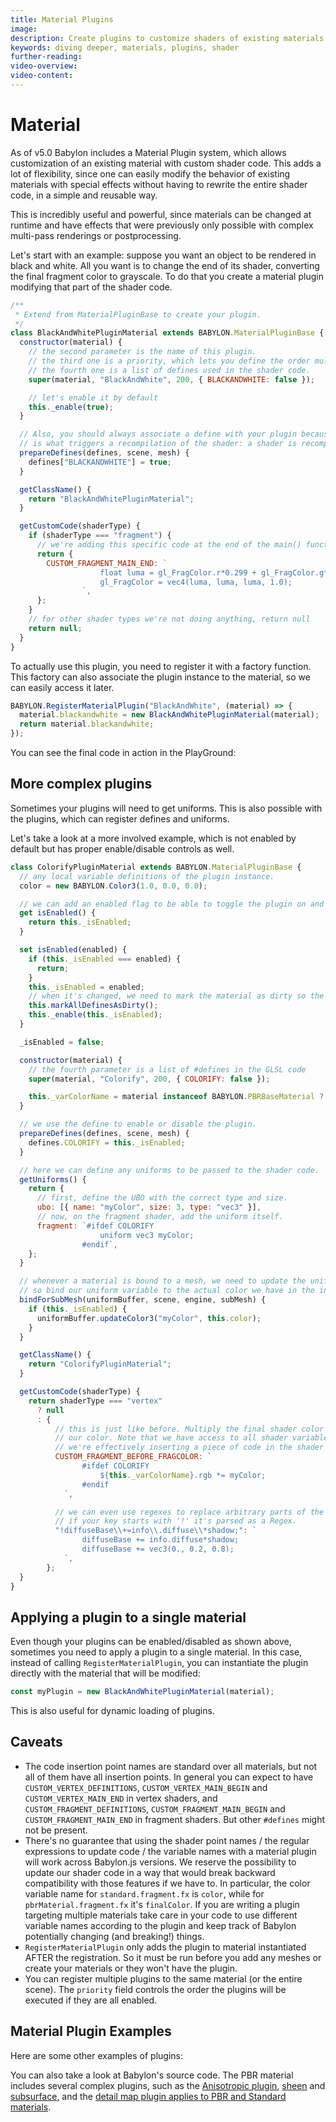 ```yaml
---
title: Material Plugins
image:
description: Create plugins to customize shaders of existing materials
keywords: diving deeper, materials, plugins, shader
further-reading:
video-overview:
video-content:
---
```


# Material

As of v5.0 Babylon includes a Material Plugin system, which allows customization of an existing material with custom shader code. This adds a lot of flexibility, since one can easily modify the behavior of existing materials with special effects without having to rewrite the entire shader code, in a simple and reusable way.

This is incredibly useful and powerful, since materials can be changed at runtime and have effects that were previously only possible with complex multi-pass renderings or postprocessing.

Let's start with an example: suppose you want an object to be rendered in black and white. All you want is to change the end of its shader, converting the final fragment color to grayscale. To do that you create a material plugin modifying that part of the shader code.

```javascript
/**
 * Extend from MaterialPluginBase to create your plugin.
 */
class BlackAndWhitePluginMaterial extends BABYLON.MaterialPluginBase {
  constructor(material) {
    // the second parameter is the name of this plugin.
    // the third one is a priority, which lets you define the order multiple plugins are run. Lower numbers run first.
    // the fourth one is a list of defines used in the shader code.
    super(material, "BlackAndWhite", 200, { BLACKANDWHITE: false });

    // let's enable it by default
    this._enable(true);
  }

  // Also, you should always associate a define with your plugin because the list of defines (and their values)
  // is what triggers a recompilation of the shader: a shader is recompiled only if a value of a define changes.
  prepareDefines(defines, scene, mesh) {
    defines["BLACKANDWHITE"] = true;
  }

  getClassName() {
    return "BlackAndWhitePluginMaterial";
  }

  getCustomCode(shaderType) {
    if (shaderType === "fragment") {
      // we're adding this specific code at the end of the main() function
      return {
        CUSTOM_FRAGMENT_MAIN_END: `
                    float luma = gl_FragColor.r*0.299 + gl_FragColor.g*0.587 + gl_FragColor.b*0.114;
                    gl_FragColor = vec4(luma, luma, luma, 1.0);
                `,
      };
    }
    // for other shader types we're not doing anything, return null
    return null;
  }
}
```

To actually use this plugin, you need to register it with a factory function. This factory can also associate the plugin instance to the material, so we can easily access it later.

```js
BABYLON.RegisterMaterialPlugin("BlackAndWhite", (material) => {
  material.blackandwhite = new BlackAndWhitePluginMaterial(material);
  return material.blackandwhite;
});
```

You can see the final code in action in the PlayGround: <Playground id="#GC63G5#16" title="Basic material plugin example" />

## More complex plugins

Sometimes your plugins will need to get uniforms. This is also possible with the plugins, which can register defines and uniforms.

Let's take a look at a more involved example, which is not enabled by default but has proper enable/disable controls as well.

```js
class ColorifyPluginMaterial extends BABYLON.MaterialPluginBase {
  // any local variable definitions of the plugin instance.
  color = new BABYLON.Color3(1.0, 0.0, 0.0);

  // we can add an enabled flag to be able to toggle the plugin on and off.
  get isEnabled() {
    return this._isEnabled;
  }

  set isEnabled(enabled) {
    if (this._isEnabled === enabled) {
      return;
    }
    this._isEnabled = enabled;
    // when it's changed, we need to mark the material as dirty so the shader is rebuilt.
    this.markAllDefinesAsDirty();
    this._enable(this._isEnabled);
  }

  _isEnabled = false;

  constructor(material) {
    // the fourth parameter is a list of #defines in the GLSL code
    super(material, "Colorify", 200, { COLORIFY: false });

    this._varColorName = material instanceof BABYLON.PBRBaseMaterial ? "finalColor" : "color";
  }

  // we use the define to enable or disable the plugin.
  prepareDefines(defines, scene, mesh) {
    defines.COLORIFY = this._isEnabled;
  }

  // here we can define any uniforms to be passed to the shader code.
  getUniforms() {
    return {
      // first, define the UBO with the correct type and size.
      ubo: [{ name: "myColor", size: 3, type: "vec3" }],
      // now, on the fragment shader, add the uniform itself.
      fragment: `#ifdef COLORIFY
                    uniform vec3 myColor;
                #endif`,
    };
  }

  // whenever a material is bound to a mesh, we need to update the uniforms.
  // so bind our uniform variable to the actual color we have in the instance.
  bindForSubMesh(uniformBuffer, scene, engine, subMesh) {
    if (this._isEnabled) {
      uniformBuffer.updateColor3("myColor", this.color);
    }
  }

  getClassName() {
    return "ColorifyPluginMaterial";
  }

  getCustomCode(shaderType) {
    return shaderType === "vertex"
      ? null
      : {
          // this is just like before. Multiply the final shader color by
          // our color. Note that we have access to all shader variables:
          // we're effectively inserting a piece of code in the shader code.
          CUSTOM_FRAGMENT_BEFORE_FRAGCOLOR: `
                #ifdef COLORIFY
                    ${this._varColorName}.rgb *= myColor;
                #endif
            `,

          // we can even use regexes to replace arbitrary parts of the code.
          // if your key starts with '!' it's parsed as a Regex.
          "!diffuseBase\\+=info\\.diffuse\\*shadow;": `
                diffuseBase += info.diffuse*shadow;
                diffuseBase += vec3(0., 0.2, 0.8);
            `,
        };
  }
}
```

<Playground id="#P8B91Z#35" title="Material plugin example with uniforms"/>

## Applying a plugin to a single material

Even though your plugins can be enabled/disabled as shown above, sometimes you need to apply a plugin to a single material. In this case, instead of calling `RegisterMaterialPlugin`, you can instantiate the plugin directly with the material that will be modified:

```js
const myPlugin = new BlackAndWhitePluginMaterial(material);
```

This is also useful for dynamic loading of plugins.

<Playground id="#22HT5Z#15" title="Material plugin applied to a single material"/>

## Caveats

- The code insertion point names are standard over all materials, but not all of them have all insertion points. In general you can expect to have
  `CUSTOM_VERTEX_DEFINITIONS`, `CUSTOM_VERTEX_MAIN_BEGIN` and `CUSTOM_VERTEX_MAIN_END` in vertex shaders, and `CUSTOM_FRAGMENT_DEFINITIONS`, `CUSTOM_FRAGMENT_MAIN_BEGIN` and `CUSTOM_FRAGMENT_MAIN_END` in fragment shaders. But other `#defines` might not be present.
- There's no guarantee that using the shader point names / the regular expressions to update code / the variable names with a material plugin will work across Babylon.js versions. We reserve the possibility to update our shader code in a way that would break backward compatibility with those features if we have to. In particular, the color variable name for `standard.fragment.fx` is `color`, while for `pbrMaterial.fragment.fx` it's `finalColor`. If you are writing a plugin targeting multiple materials take care in your code to use different variable names according to the plugin and keep track of Babylon potentially changing (and breaking!) things.
- `RegisterMaterialPlugin` only adds the plugin to material instantiated AFTER the registration. So it must be run before you add any meshes or create your materials or they won't have the plugin.
- You can register multiple plugins to the same material (or the entire scene). The `priority` field controls the order the plugins will be executed if they are all enabled.

## Material Plugin Examples

Here are some other examples of plugins:

<Playground id="#HCLC5W#41" title="Using a class variable to animate a parameter for all instances"/>
<Playground id="#SYQW69#1077" title="Power plant with volumetric fog"/>
<Playground id="#IQPBS4#62" title="Grain (solves banding issues)"/>
<Playground id="#8WJTJG#11" title="Simple Fog of War effect"/>

You can also take a look at Babylon's source code. The PBR material includes several complex plugins, such as the [Anisotropic plugin](https://github.com/BabylonJS/Babylon.js/tree/master/packages/dev/core/src/Materials/PBR/pbrAnisotropicConfiguration.ts), [sheen](https://github.com/BabylonJS/Babylon.js/tree/master/packages/dev/core/src/Materials/PBR/pbrSheenConfiguration.ts) and [subsurface](https://github.com/BabylonJS/Babylon.js/tree/master/packages/dev/core/src/Materials/PBR/pbrSubSurfaceConfiguration.ts), and the [detail map plugin applies to PBR and Standard materials](https://github.com/BabylonJS/Babylon.js/tree/master/packages/dev/core/src/Materials/material.detailMapConfiguration.ts).
